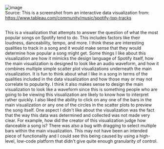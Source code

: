 ![image](https://github.com/cehrensperger/reflections/assets/19954402/75c6b5b1-6427-40b6-9be3-6284c1cb2501)</br>
Source: This is a screenshot from an interactive data visualization from: https://www.tableau.com/community/music/spotify-top-tracks</br></br>

This is a visualization that attempts to answer the question of what the most popular songs on Spotify tend to do. This includes factors like their loudness, danceability, tempo, and more. I think these are interesting qualities to track in a song and it would make sense that they would determine how popular a song might get. Some things I like about this visualization are how it mimicks the design language of Spotify itself, how the main visualization is designed to look like an audio waveform, and how it combines multiple simple scatter plot visualizations underneath the main visualization. It is fun to think about what I like in a song in terms of the qualities included in the data visualization and how those may or may not correlate to popularity. I think it also makes sense to design the main visualization to look like a waveform since this is something people who are going to be viewing this visualization are likely to know how to interpret rather quickly. I also liked the ability to click on any one of the bars in the main visualization or any one of the circles in the scatter plots to preview the song itself. One aspect I didn't like about the visualization was the fact that the way this data was determined and collected was not made very clear. For example, how did the creator of this visualization judge how danceable a song is? There was also a bug with dragging to select multiple bars within the main visualization. This may not have been an intended piece of functionality and I could see this being caused by using a high-level, low-code platform that didn't give quite enough granularity of control.
